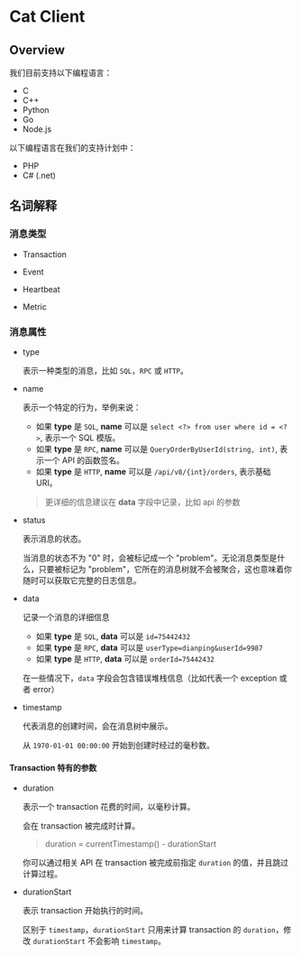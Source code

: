 # Cat Client

## Overview

我们目前支持以下编程语言：

* C
* C++
* Python
* Go
* Node.js

以下编程语言在我们的支持计划中：

* PHP
* C# (.net)

## 名词解释

### 消息类型

* Transaction

* Event

* Heartbeat

* Metric

### 消息属性

* type

    表示一种类型的消息，比如 `SQL`，`RPC` 或 `HTTP`。

* name

    表示一个特定的行为，举例来说：

	* 如果 **type** 是 `SQL`, **name** 可以是 `select <?> from user where id = <?>`, 表示一个 SQL 模版。
	* 如果 **type** 是 `RPC`, **name** 可以是 `QueryOrderByUserId(string, int)`, 表示一个 API 的函数签名。
	* 如果 **type** 是 `HTTP`, **name** 可以是 `/api/v8/{int}/orders`, 表示基础 URI。

   > 更详细的信息建议在 **data** 字段中记录，比如 api 的参数

* status

    表示消息的状态。

    当消息的状态不为 "0" 时，会被标记成一个 "problem"。无论消息类型是什么，只要被标记为 "problem"，它所在的消息树就不会被聚合，这也意味着你随时可以获取它完整的日志信息。

* data

    记录一个消息的详细信息

	* 如果 **type** 是 `SQL`, **data** 可以是 `id=75442432`
	* 如果 **type** 是 `RPC`, **data** 可以是 `userType=dianping&userId=9987`
	* 如果 **type** 是 `HTTP`, **data** 可以是 `orderId=75442432`

    在一些情况下，`data` 字段会包含错误堆栈信息（比如代表一个 exception 或者 error）

* timestamp

    代表消息的创建时间，会在消息树中展示。

    从 `1970-01-01 00:00:00` 开始到创建时经过的毫秒数。

#### Transaction 特有的参数

* duration

    表示一个 transaction 花费的时间，以毫秒计算。

    会在 transaction 被完成时计算。

	> duration = currentTimestamp() - durationStart

    你可以通过相关 API 在 transaction 被完成前指定 `duration` 的值，并且跳过计算过程。

* durationStart

    表示 transaction 开始执行的时间。

    区别于 `timestamp`，`durationStart` 只用来计算 transaction 的 `duration`，修改 `durationStart` 不会影响 `timestamp`。
